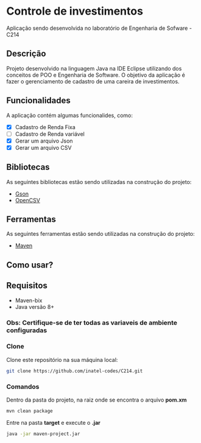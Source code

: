 # Controle de investimentos
Aplicação sendo desenvolvida no laboratório de Engenharia de Sofware - C214

## Descrição
Projeto desenvolvido na linguagem Java na IDE Eclipse utilizando dos conceitos de POO e Engenharia de Software. O objetivo da aplicação é fazer o gerenciamento de cadastro de uma careira de investimentos.

## Funcionalidades
A aplicação contém algumas funcionalides, como:
  - [X] Cadastro de Renda Fixa
  - [ ] Cadastro de Renda variável
  - [X] Gerar um arquivo Json
  - [X] Gerar um arquivo CSV

## Bibliotecas
As seguintes bibliotecas estão sendo utilizadas na construção do projeto:
  - [Gson](https://mvnrepository.com/artifact/com.google.code.gson/gson)
  - [OpenCSV](https://mvnrepository.com/artifact/com.opencsv/opencsv)

## Ferramentas
As seguintes ferramentas estão sendo utilizadas na construção do projeto:
  - [Maven](https://maven.apache.org/)

## Como usar?

## Requisitos
  - Maven-bix
  - Java versão 8+
  ### Obs: Certifique-se de ter todas as variaveis de ambiente configuradas
  
  ### Clone
  Clone este repositório na sua máquina local:
  ```sh 
  git clone https://github.com/inatel-codes/C214.git
  ```
  
  ### Comandos
  Dentro da pasta do projeto, na raiz onde se encontra o arquivo **pom.xm**
  ```sh 
  mvn clean package
  ```
  Entre na pasta **target** e execute o **.jar**
  ```sh 
  java -jar maven-project.jar
  ```
